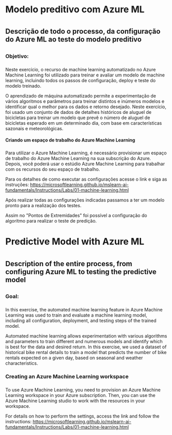 # Modelo preditivo com Azure ML <h1>

## Descrição de todo o processo, da configuração do Azure ML ao teste do modelo preditivo <h2>

### Objetivo: <h3>
Neste exercício, o recurso de machine learning automatizado no Azure Machine Learning foi utilizado para treinar e avaliar um modelo de machine learning, incluindo todos os passos de configuração, deploy e teste do modelo treinado.

O aprendizado de máquina automatizado permite a experimentação de vários algoritmos e parâmetros para treinar distintos e inúmeros modelos e identificar qual o melhor para os dados e retorno desejado. Neste exercício, foi usado um conjunto de dados de detalhes históricos de aluguel de bicicletas para treinar um modelo que prevê o número de aluguel de bicicletas esperado em um determinado dia, com base em características sazonais e meteorológicas.

#### Criando um espaço de trabalho do Azure Machine Learning <h3>

Para utilizar o Azure Machine Learning, é necessário provisionar um espaço de trabalho do Azure Machine Learning na sua subscrição do Azure. Depois, você poderá usar o estúdio Azure Machine Learning para trabalhar com os recursos do seu espaço de trabalho.

Para os detalhes de como executar as configurações acesse o link e siga as instruções: <https://microsoftlearning.github.io/mslearn-ai-fundamentals/Instructions/Labs/01-machine-learning.html>

Após realizar todas as configurações indicadas passamos a ter um modelo pronto para a realização dos testes.

Assim no "Pontos de Extremidades" foi possível a configuração do algoritmo para realizar o teste de predição.













# Predictive Model with Azure ML<h1>

## Description of the entire process, from configuring Azure ML to testing the predictive model <h2>

### Goal: <h3>

In this exercise, the automated machine learning feature in Azure Machine Learning was used to train and evaluate a machine learning model, including all configuration, deployment, and testing steps of the trained model.

Automated machine learning allows experimentation with various algorithms and parameters to train different and numerous models and identify which is best for the data and desired return. In this exercise, we used a dataset of historical bike rental details to train a model that predicts the number of bike rentals expected on a given day, based on seasonal and weather characteristics.

### Creating an Azure Machine Learning workspace <h3>

To use Azure Machine Learning, you need to provision an Azure Machine Learning workspace in your Azure subscription. Then, you can use the Azure Machine Learning studio to work with the resources in your workspace.

For details on how to perform the settings, access the link and follow the instructions: <https://microsoftlearning.github.io/mslearn-ai-fundamentals/Instructions/Labs/01-machine-learning.html>

